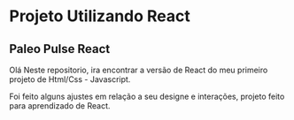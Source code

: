 # Projeto Utilizando React

## Paleo Pulse React
Olá
Neste repositorio, ira encontrar a versão de React do meu primeiro projeto de Html/Css - Javascript.

Foi feito alguns ajustes em relação a seu designe e interações, projeto feito para aprendizado de React.

